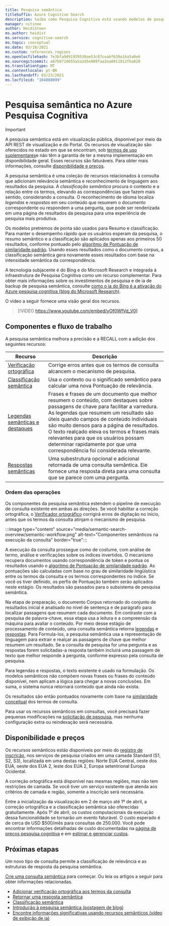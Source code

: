 ```yaml
---
title: Pesquisa semântica
titleSuffix: Azure Cognitive Search
description: Saiba como Pesquisa Cognitiva está usando modelos de pesquisa semântica de aprendizado profundo do Bing para tornar os resultados da pesquisa mais intuitivos.
manager: nitinme
author: HeidiSteen
ms.author: heidist
ms.service: cognitive-search
ms.topic: conceptual
ms.date: 03/18/2021
ms.custom: references_regions
ms.openlocfilehash: 7e3bfa9d91929530ae53c87ceabf639a16a5a0e6
ms.sourcegitcommit: a67b972d655a5a2d5e909faa2ea0911912f6a828
ms.translationtype: MT
ms.contentlocale: pt-BR
ms.lasthandoff: 03/23/2021
ms.locfileid: "104888899"
---
```

# <a name="semantic-search-in-azure-cognitive-search"></a>Pesquisa semântica no Azure Pesquisa Cognitiva

> [!IMPORTANT]
> A pesquisa semântica está em visualização pública, disponível por meio da API REST de visualização e do Portal. Os recursos de visualização são oferecidos no estado em que se encontram, sob [termos de uso suplementares](https://azure.microsoft.com/support/legal/preview-supplemental-terms/)e não têm a garantia de ter a mesma implementação em disponibilidade geral. Esses recursos são faturáveis. Para obter mais informações, consulte [disponibilidade e preços](semantic-search-overview.md#availability-and-pricing).

A pesquisa semântica é uma coleção de recursos relacionados à consulta que adicionam relevância semântica e reconhecimento de linguagem aos resultados da pesquisa. A *classificação semântica* procura o contexto e a relação entre os termos, elevando as correspondências que fazem mais sentido, considerando a consulta. O reconhecimento de idioma localiza *legendas* e *respostas* em seu conteúdo que resumem o documento correspondente ou respondem a uma pergunta, que pode ser renderizada em uma página de resultados da pesquisa para uma experiência de pesquisa mais produtiva.

Os modelos pretremos de ponta são usados para Resumo e classificação. Para manter o desempenho rápido que os usuários esperam da pesquisa, o resumo semântico e a classificação são aplicados apenas aos primeiros 50 resultados, conforme pontuado pelo [algoritmo de Pontuação de similaridade padrão](index-similarity-and-scoring.md#similarity-ranking-algorithms). Usando esses resultados como o documento corpus, a classificação semântica gera novamente esses resultados com base na intensidade semântica da correspondência.

A tecnologia subjacente é do Bing e do Microsoft Research e integrada à infraestrutura de Pesquisa Cognitiva como um recurso complementar. Para obter mais informações sobre os investimentos de pesquisa e de ia de backup de pesquisa semântica, consulte [como o ia do Bing é a ativação do Azure pesquisa cognitiva (blog do Microsoft Research)](https://www.microsoft.com/research/blog/the-science-behind-semantic-search-how-ai-from-bing-is-powering-azure-cognitive-search/).

O vídeo a seguir fornece uma visão geral dos recursos.

> [!VIDEO https://www.youtube.com/embed/yOf0WfVd_V0]

## <a name="components-and-workflow"></a>Componentes e fluxo de trabalho

A pesquisa semântica melhora a precisão e a RECALL com a adição dos seguintes recursos:

| Recurso | Descrição |
|---------|-------------|
| [Verificação ortográfica](speller-how-to-add.md) | Corrige erros antes que os termos de consulta alcancem o mecanismo de pesquisa. |
| [Classificação semântica](semantic-ranking.md) | Usa o contexto ou o significado semântico para calcular uma nova Pontuação de relevância. |
| [Legendas semânticas e destaques](semantic-how-to-query-request.md) | Frases e frases de um documento que melhor resumem o conteúdo, com destaques sobre passagens de chave para facilitar a varredura. As legendas que resumem um resultado são úteis quando campos de conteúdo individuais são muito densos para a página de resultados. O texto realçado eleva os termos e frases mais relevantes para que os usuários possam determinar rapidamente por que uma correspondência foi considerada relevante. |
| [Respostas semânticas](semantic-answers.md) | Uma subestrutura opcional e adicional retornada de uma consulta semântica. Ele fornece uma resposta direta para uma consulta que se parece com uma pergunta. |

### <a name="order-of-operations"></a>Ordem das operações

Os componentes da pesquisa semântica estendem o pipeline de execução de consulta existente em ambas as direções. Se você habilitar a correção ortográfica, o [Verificador ortográfico](speller-how-to-add.md) corrigirá erros de digitação no início, antes que os termos da consulta atinjam o mecanismo de pesquisa.

:::image type="content" source="media/semantic-search-overview/semantic-workflow.png" alt-text="Componentes semânticos na execução da consulta" border="true":::

A execução da consulta prossegue como de costume, com análise de termo, análise e verificações sobre os índices invertidos. O mecanismo recupera documentos usando correspondência de token e pontua os resultados usando o [algoritmo de Pontuação de similaridade padrão](index-similarity-and-scoring.md#similarity-ranking-algorithms). As pontuações são calculadas com base no grau de similaridade lingüística entre os termos da consulta e os termos correspondentes no índice. Se você os tiver definido, os perfis de Pontuação também serão aplicados neste estágio. Os resultados são passados para o subsistema de pesquisa semântica.

Na etapa de preparação, o documento Corpus retornado do conjunto de resultados inicial é analisado no nível de sentença e de parágrafo para localizar passagens que resumem cada documento. Em contraste com a pesquisa de palavra-chave, essa etapa usa a leitura e a compreensão da máquina para avaliar o conteúdo. Por meio desse estágio de processamento de conteúdo, uma consulta semântica retorna [legendas](semantic-how-to-query-request.md) e [respostas](semantic-answers.md). Para Formula-los, a pesquisa semântica usa a representação de linguagem para extrair e realçar as passagens de chave que melhor resumem um resultado. Se a consulta de pesquisa for uma pergunta e as respostas forem solicitadas-a resposta também incluirá uma passagem de texto que melhor responde à pergunta, conforme expresso pela consulta de pesquisa. 

Para legendas e respostas, o texto existente é usado na formulação. Os modelos semânticos não compõem novas frases ou frases do conteúdo disponível, nem aplicam a lógica para chegar a novas conclusões. Em suma, o sistema nunca retornará conteúdo que ainda não exista.

Os resultados são então pontuados novamente com base na [similaridade conceitual](semantic-ranking.md) dos termos de consulta.

Para usar os recursos semânticos em consultas, você precisará fazer pequenas modificações na [solicitação de pesquisa](semantic-how-to-query-request.md), mas nenhuma configuração extra ou reindexação será necessária.

## <a name="availability-and-pricing"></a>Disponibilidade e preços

Os recursos semânticos estão disponíveis por meio do [registro de inscrição](https://aka.ms/SemanticSearchPreviewSignup), nos serviços de pesquisa criados em uma camada Standard (S1, S2, S3), localizada em uma destas regiões: Norte EUA Central, oeste dos EUA, oeste dos EUA 2, leste dos EUA 2, Europa setentrional Europa Ocidental. 

A correção ortográfica está disponível nas mesmas regiões, mas não tem restrições de camada. Se você tiver um serviço existente que atenda aos critérios de camada e região, somente a inscrição será necessária.

Entre a inicialização da visualização em 2 de março até 1º de abril, a correção ortográfica e a classificação semântica são oferecidas gratuitamente. Após 1º de abril, os custos computacionais da execução dessa funcionalidade se tornarão um evento faturável. O custo esperado é de cerca de USD $500/mês para consultas de 250.000. Você pode encontrar informações detalhadas de custo documentadas na [página de preços pesquisa cognitiva](https://azure.microsoft.com/pricing/details/search/) e em [estimar e gerenciar custos](search-sku-manage-costs.md).

## <a name="next-steps"></a>Próximas etapas

Um novo tipo de consulta permite a classificação de relevância e as estruturas de resposta da pesquisa semântica.

[Crie uma consulta semântica](semantic-how-to-query-request.md) para começar. Ou leia os artigos a seguir para obter informações relacionadas.

+ [Adicionar verificação ortográfica aos termos da consulta](speller-how-to-add.md)
+ [Retornar uma resposta semântica](semantic-answers.md)
+ [Classificação semântica](semantic-ranking.md)
+ [Introdução à pesquisa semântica (postagem de blog)](https://techcommunity.microsoft.com/t5/azure-ai/introducing-semantic-search-bringing-more-meaningful-results-to/ba-p/2175636)
+ [Encontre informações significativas usando recursos semânticos (vídeo de exibição de ia)](https://channel9.msdn.com/Shows/AI-Show/Find-meaningful-insights-using-semantic-capabilities-in-Azure-Cognitive-Search)